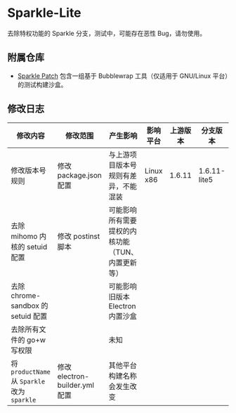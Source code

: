 # Sparkle-Lite
去除特权功能的 Sparkle 分支，测试中，可能存在恶性 Bug，请勿使用。


## 附属仓库
- [Sparkle Patch](https://github.com/goddaneel/sparkle-patch)
    包含一组基于 Bubblewrap 工具（仅适用于 GNU/Linux 平台）的测试构建沙盒。


## 修改日志
|修改内容|修改范围|产生影响|影响平台|上游版本|分支版本|
|-|-|-|-|-|-|
|修改版本号规则|修改 package.json 配置|与上游项目版本号规则有差异，不能混装|Linux x86|1.6.11|1.6.11-lite5|
|去除 mihomo 内核的 setuid 配置|修改 postinst 脚本|可能影响所有需要提权的内核功能（TUN、内置更新等）||||
|去除 chrome-sandbox 的 setuid 配置||可能影响旧版本 Electron 内置沙盒||||
|去除所有文件的 go+w 写权限||未知||||
|将 `productName` 从 `Sparkle` 改为 `sparkle`|修改 electron-builder.yml 配置|其他平台构建名称会发生改变||||